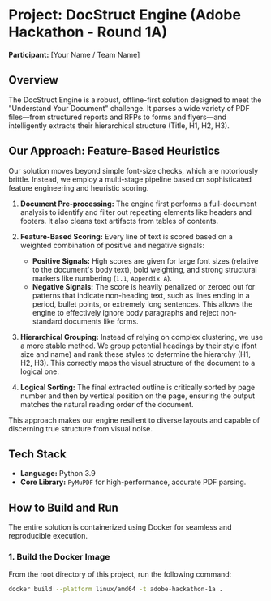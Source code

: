 # Project: DocStruct Engine (Adobe Hackathon - Round 1A)

**Participant:** [Your Name / Team Name]

## Overview

The DocStruct Engine is a robust, offline-first solution designed to meet the "Understand Your Document" challenge. It parses a wide variety of PDF files—from structured reports and RFPs to forms and flyers—and intelligently extracts their hierarchical structure (Title, H1, H2, H3).

## Our Approach: Feature-Based Heuristics

Our solution moves beyond simple font-size checks, which are notoriously brittle. Instead, we employ a multi-stage pipeline based on sophisticated feature engineering and heuristic scoring.

1.  **Document Pre-processing:** The engine first performs a full-document analysis to identify and filter out repeating elements like headers and footers. It also cleans text artifacts from tables of contents.

2.  **Feature-Based Scoring:** Every line of text is scored based on a weighted combination of positive and negative signals:
    *   **Positive Signals:** High scores are given for large font sizes (relative to the document's body text), bold weighting, and strong structural markers like numbering (`1.1`, `Appendix A`).
    *   **Negative Signals:** The score is heavily penalized or zeroed out for patterns that indicate non-heading text, such as lines ending in a period, bullet points, or extremely long sentences. This allows the engine to effectively ignore body paragraphs and reject non-standard documents like forms.

3.  **Hierarchical Grouping:** Instead of relying on complex clustering, we use a more stable method. We group potential headings by their style (font size and name) and rank these styles to determine the hierarchy (H1, H2, H3). This correctly maps the visual structure of the document to a logical one.

4.  **Logical Sorting:** The final extracted outline is critically sorted by page number and then by vertical position on the page, ensuring the output matches the natural reading order of the document.

This approach makes our engine resilient to diverse layouts and capable of discerning true structure from visual noise.

## Tech Stack

- **Language:** Python 3.9
- **Core Library:** `PyMuPDF` for high-performance, accurate PDF parsing.

## How to Build and Run

The entire solution is containerized using Docker for seamless and reproducible execution.

### 1. Build the Docker Image

From the root directory of this project, run the following command:

```bash
docker build --platform linux/amd64 -t adobe-hackathon-1a .
